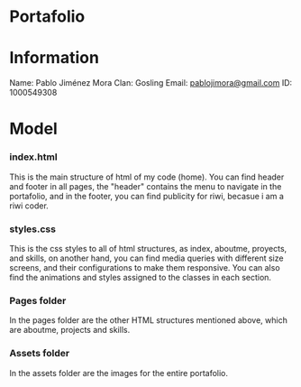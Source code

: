 # Portafolio
#  Information

Name: Pablo Jiménez Mora
Clan: Gosling
Email: pablojimora@gmail.com
ID: 1000549308


# Model
### index.html
<p>
This is the main structure of html of my code (home). You can find header and footer in all pages, the "header" contains the menu to navigate in the portafolio, and in the footer, you can find publicity for riwi, becasue i am a riwi coder.
</p>

### styles.css
<p>
This is the css styles to all of html structures, as index, aboutme, proyects, and skills, on another hand, you can find media queries  with different size screens, and their configurations to make them responsive. You can also find the animations and styles assigned to the classes in each section.
</p>

### Pages folder
<p>
In the pages folder are the other HTML structures mentioned above, which are aboutme, projects and skills.
</p>

### Assets folder
<p>
In the assets folder are the images for the entire portafolio.
</p>